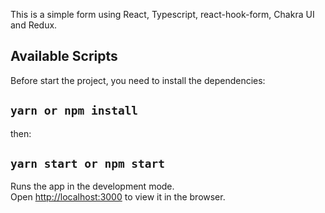 This is a simple form using React, Typescript, react-hook-form, Chakra UI and Redux.

## Available Scripts

Before start the project, you need to install the dependencies:

## `yarn or npm install`

then:

## `yarn start or npm start`

Runs the app in the development mode.<br /> Open
[http://localhost:3000](http://localhost:3000) to view it in the browser.
